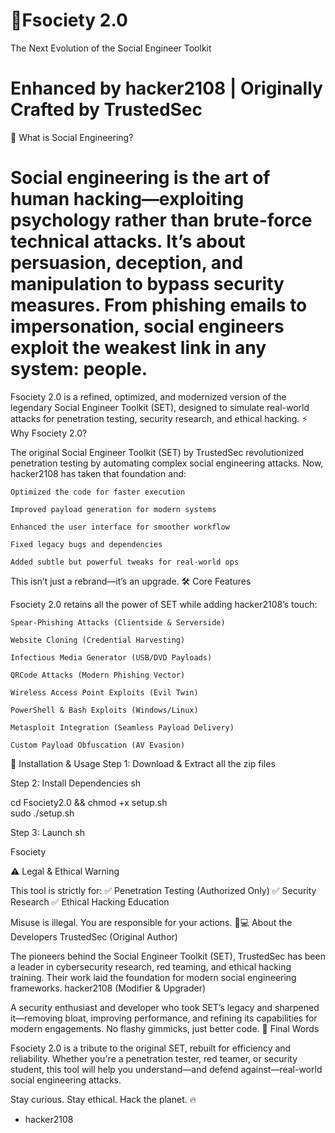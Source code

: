 # 🚀Fsociety 2.0
The Next Evolution of the Social Engineer Toolkit

# Enhanced by hacker2108 | Originally Crafted by TrustedSec
🔐 What is Social Engineering?

# Social engineering is the art of human hacking—exploiting psychology rather than brute-force technical attacks. It’s about persuasion, deception, and manipulation to bypass security measures. From phishing emails to impersonation, social engineers exploit the weakest link in any system: people.

Fsociety 2.0 is a refined, optimized, and modernized version of the legendary Social Engineer Toolkit (SET), designed to simulate real-world attacks for penetration testing, security research, and ethical hacking.
⚡ Why Fsociety 2.0?

The original Social Engineer Toolkit (SET) by TrustedSec revolutionized penetration testing by automating complex social engineering attacks. Now, hacker2108 has taken that foundation and:

    Optimized the code for faster execution

    Improved payload generation for modern systems

    Enhanced the user interface for smoother workflow

    Fixed legacy bugs and dependencies

    Added subtle but powerful tweaks for real-world ops

This isn’t just a rebrand—it’s an upgrade.
🛠️ Core Features

Fsociety 2.0 retains all the power of SET while adding hacker2108’s touch:

    Spear-Phishing Attacks (Clientside & Serverside)

    Website Cloning (Credential Harvesting)

    Infectious Media Generator (USB/DVD Payloads)

    QRCode Attacks (Modern Phishing Vector)

    Wireless Access Point Exploits (Evil Twin)

    PowerShell & Bash Exploits (Windows/Linux)

    Metasploit Integration (Seamless Payload Delivery)

    Custom Payload Obfuscation (AV Evasion)

🚀 Installation & Usage
Step 1: Download & Extract all the zip files

Step 2: Install Dependencies
sh

cd Fsociety2.0 && chmod +x setup.sh  
sudo ./setup.sh  

Step 3: Launch
sh

Fsociety  

⚠️ Legal & Ethical Warning

This tool is strictly for:
✅ Penetration Testing (Authorized Only)
✅ Security Research
✅ Ethical Hacking Education

Misuse is illegal. You are responsible for your actions.
👨💻 About the Developers
TrustedSec (Original Author)

The pioneers behind the Social Engineer Toolkit (SET), TrustedSec has been a leader in cybersecurity research, red teaming, and ethical hacking training. Their work laid the foundation for modern social engineering frameworks.
hacker2108 (Modifier & Upgrader)

A security enthusiast and developer who took SET’s legacy and sharpened it—removing bloat, improving performance, and refining its capabilities for modern engagements. No flashy gimmicks, just better code.
💬 Final Words

Fsociety 2.0 is a tribute to the original SET, rebuilt for efficiency and reliability. Whether you're a penetration tester, red teamer, or security student, this tool will help you understand—and defend against—real-world social engineering attacks.

Stay curious. Stay ethical. Hack the planet. 🔥

- hacker2108
